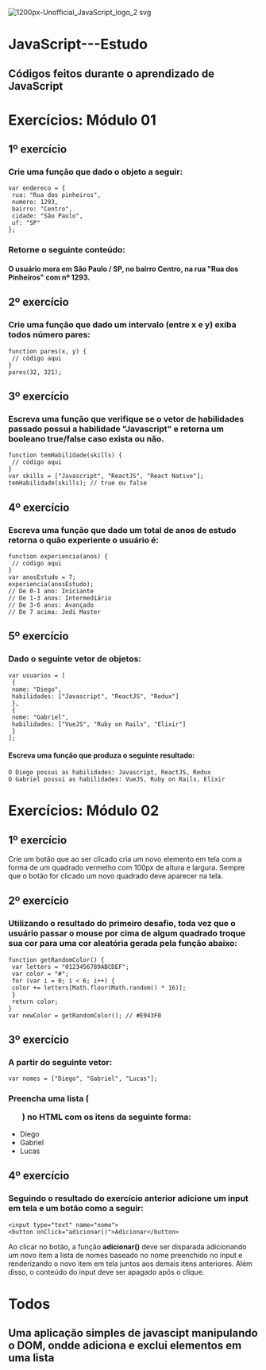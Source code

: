 ![1200px-Unofficial_JavaScript_logo_2 svg](https://user-images.githubusercontent.com/39439932/90823587-8218d680-e30c-11ea-9919-01c3686d9b42.png)

# JavaScript---Estudo
## Códigos feitos durante o aprendizado de JavaScript

# Exercícios: Módulo 01
## 1º exercício
### Crie uma função que dado o objeto a seguir:

```
var endereco = {
 rua: "Rua dos pinheiros",
 numero: 1293,
 bairro: "Centro",
 cidade: "São Paulo",
 uf: "SP"
};
```
### Retorne o seguinte conteúdo:
#### O usuário mora em São Paulo / SP, no bairro Centro, na rua "Rua dos Pinheiros" com nº 1293.

## 2º exercício
### Crie uma função que dado um intervalo (entre x e y) exiba todos número pares:
```
function pares(x, y) {
 // código aqui
}
pares(32, 321);
```
## 3º exercício
### Escreva uma função que verifique se o vetor de habilidades passado possui a habilidade "Javascript" e retorna um booleano true/false caso exista ou não.
```
function temHabilidade(skills) {
 // código aqui
}
var skills = ["Javascript", "ReactJS", "React Native"];
temHabilidade(skills); // true ou false
```
## 4º exercício
### Escreva uma função que dado um total de anos de estudo retorna o quão experiente o usuário é:
```
function experiencia(anos) {
 // código aqui
}
var anosEstudo = 7;
experiencia(anosEstudo);
// De 0-1 ano: Iniciante
// De 1-3 anos: Intermediário
// De 3-6 anos: Avançado
// De 7 acima: Jedi Master
```
## 5º exercício
### Dado o seguinte vetor de objetos:
```
var usuarios = [
 {
 nome: "Diego",
 habilidades: ["Javascript", "ReactJS", "Redux"]
 },
 {
 nome: "Gabriel",
 habilidades: ["VueJS", "Ruby on Rails", "Elixir"]
 }
];
```
#### Escreva uma função que produza o seguinte resultado:
```
O Diego possui as habilidades: Javascript, ReactJS, Redux
O Gabriel possui as habilidades: VueJS, Ruby on Rails, Elixir
```
# Exercícios: Módulo 02
## 1º exercício
Crie um botão que ao ser clicado cria um novo elemento em tela com a forma de um quadrado
vermelho com 100px de altura e largura. Sempre que o botão for clicado um novo quadrado deve
aparecer na tela.

## 2º exercício
### Utilizando o resultado do primeiro desafio, toda vez que o usuário passar o mouse por cima de algum quadrado troque sua cor para uma cor aleatória gerada pela função abaixo:
```
function getRandomColor() {
 var letters = "0123456789ABCDEF";
 var color = "#";
 for (var i = 0; i < 6; i++) {
 color += letters[Math.floor(Math.random() * 16)];
 }
 return color;
}
var newColor = getRandomColor(); // #E943F0
```

## 3º exercício
### A partir do seguinte vetor:
```
var nomes = ["Diego", "Gabriel", "Lucas"];
```
### Preencha uma lista (<ul>) no HTML com os itens da seguinte forma:
* Diego
* Gabriel
* Lucas

## 4º exercício
### Seguindo o resultado do exercício anterior adicione um input em tela e um botão como a seguir:
```
<input type="text" name="nome">
<button onClick="adicionar()">Adicionar</button>
```
Ao clicar no botão, a função **adicionar()** deve ser disparada adicionando um novo item a lista de nomes baseado no nome preenchido no input e renderizando o novo item em tela juntos aos demais itens anteriores. Além disso, o conteúdo do input deve ser apagado após o clique.

# Todos
## Uma aplicação simples de javascipt manipulando o DOM, ondde adiciona e exclui elementos em uma lista
